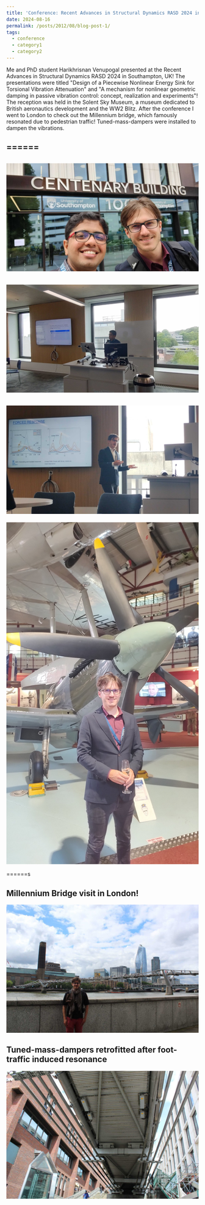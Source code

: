 ```yaml
---
title: 'Conference: Recent Advances in Structural Dynamics RASD 2024 in Southampton'
date: 2024-08-16
permalink: /posts/2012/08/blog-post-1/
tags:
  - conference
  - category1
  - category2
---
```


Me and PhD student Harikhrisnan Venupogal presented at the Recent Advances in Structural Dynamics RASD 2024 in Southampton, UK!
The presentations were titled "Design of a Piecewise Nonlinear Energy Sink for Torsional Vibration Attenuation" and "A mechanism for nonlinear geometric damping in passive vibration control: concept, realization and experiments"!
The reception was held in the Solent Sky Museum, a museum dedicated to British aeronautics development and the WW2 Blitz.
After the conference I went to London to check out the Millennium bridge, which famously resonated due to pedestrian traffic! Tuned-mass-dampers were installed to dampen the vibrations.
 
======
------
![image info](/images/me_hari_hall.jpg)
------
![image info](/images/hari_RASD.jpg)
------
![image info](/images/kevin_RASD.jpg)
------
![image info](/images/kevin_spitfire.jpg)

======s

Millennium Bridge visit in London!
------
![image info](/images/mil_bridge.jpg)

Tuned-mass-dampers retrofitted after foot-traffic induced resonance
------
![image info](/images/mil_bridge_2.jpg)